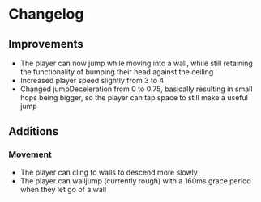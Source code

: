 # Changelog

## Improvements

- The player can now jump while moving into a wall, while still retaining the functionality of bumping their head against the ceiling 
- Increased player speed slightly from 3 to 4 
- Changed jumpDeceleration from 0 to 0.75, basically resulting in small hops being bigger, so the player can tap space to still make a useful jump 

## Additions

### Movement

- The player can cling to walls to descend more slowly
- The player can walljump (currently rough) with a 160ms grace period when they let go of a wall